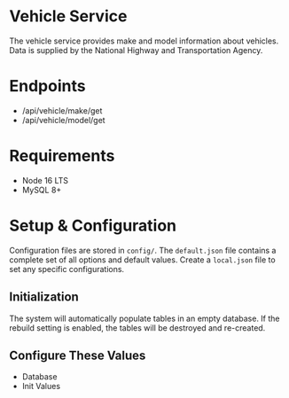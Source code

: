 # Vehicle Service

The vehicle service provides make and model information about vehicles. Data is supplied by the National Highway and Transportation Agency.

# Endpoints

* /api/vehicle/make/get
* /api/vehicle/model/get

# Requirements

* Node 16 LTS
* MySQL 8+

# Setup & Configuration

Configuration files are stored in ```config/```. The ```default.json``` file contains a complete set of all options and default values. Create a ```local.json``` file to set any specific configurations. 

## Initialization

The system will automatically populate tables in an empty database. If the rebuild setting is enabled, the tables will be destroyed and re-created.

## Configure These Values

* Database
* Init Values
